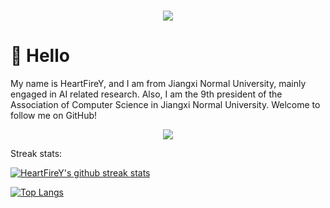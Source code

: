 <h1 align="center">
  <a href="https://acs.jxnu.edu.cn">
    <img src="https://readme-typing-svg.herokuapp.com/?lines=console.log(%22Hello%2C%20World!%22);Welcome%22to%22HeartFireY's%22Github!&center=true&size=27">
  </a>
</h1>

#  🙋 Hello

My name is HeartFireY, and I am from Jiangxi Normal University, mainly engaged in AI related research. Also, I am the 9th president of the Association of Computer Science in Jiangxi Normal University. Welcome to follow me on GitHub!


<div align="center">
  <img src="[https://github-readme-stats.vercel.app/api/pin/?username=sun0225SUN&repo=Awesome-Love-Code&theme=dark&bg_color=0d1117&hide_border=true](https://github-readme-stats.vercel.app/api?username=heartfirey&count_private=true&show_icons=true&theme=default&include_all_commits=true&hide_border=true)" /></a>
</div>


Streak stats:

[![HeartFireY's github streak stats](https://github-readme-streak-stats.herokuapp.com/?user=heartfirey&hide_border=true&update=1)](https://github.com/DenverCoder1/github-readme-streak-stats)

<!-- Top Langs: -->

<!-- [![Top Langs](https://github-readme-stats.vercel.app/api/top-langs/?username=heartfirey&layout=compact)](https://github.com/anuraghazra/github-readme-stats) -->

[![Top Langs](https://github-readme-stats.vercel.app/api/top-langs/?username=heartfirey&layout=compact)](https://github.com/anuraghazra/github-readme-stats)
